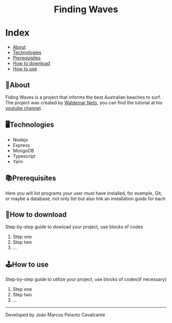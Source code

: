 <h1 align="center">Finding Waves</h1>

# Index
- [About](#about)
- [Technologies](#technologies)
- [Prerequisites](#prerequisites)
- [How to download](#how-to-download)
- [How to use](#how-to-use)

## 📖About
Fiding Waves is a project that informs the best Australian beaches to surf. <br>
The project was created by [Waldemar Neto](https://github.com/waldemarnt), you can find the tutorial at his [youtube channel](https://www.youtube.com/channel/UCqmJGTdcMIRXOZuukHZ8TqA).

## 🖥Technologies 
- Nodejs
- Express
- MongoDB
- Typescript
- Yarn

## 📚Prerequisites
Here you will list programs your user must have installed, for example, Git, or maybe a database, not only list but also link an installation guide for each

## 📂How to download
Step-by-step guide to dowload your project, use blocks of codes
1. Step one
2. Step two
3. ...

## 🕹How to use
Step-by-step guide to utilize your project, use blocks of codes(if necessary)
1. Step one
2. Step two
3. ...

---
Developed by João Marcos Peixoto Cavalcante
